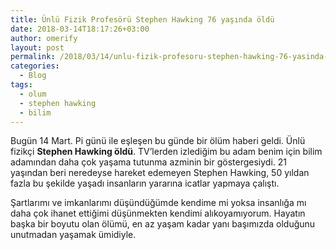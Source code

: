 ```yaml
---
title: Ünlü Fizik Profesörü Stephen Hawking 76 yaşında öldü
date: 2018-03-14T18:17:26+03:00
author: omerify
layout: post
permalink: /2018/03/14/unlu-fizik-profesoru-stephen-hawking-76-yasinda-oldu/
categories:
  - Blog
tags:
  - olum
  - stephen hawking
  - bilim
---
```


Bugün 14 Mart. Pi günü ile eşleşen bu günde bir ölüm haberi geldi. Ünlü fizikçi **Stephen Hawking öldü**. TV&#8217;lerden izlediğim bu adam benim için bilim adamından daha çok yaşama tutunma azminin bir göstergesiydi. 21 yaşından beri neredeyse hareket edemeyen Stephen Hawking, 50 yıldan fazla bu şekilde yaşadı insanların yararına icatlar yapmaya çalıştı.

Şartlarımı ve imkanlarımı düşündüğümde kendime mi yoksa insanlığa mı daha çok ihanet ettiğimi düşünmekten kendimi alıkoyamıyorum. Hayatın başka bir boyutu olan ölümü, en az yaşam kadar yanı başımızda olduğunu unutmadan yaşamak ümidiyle.